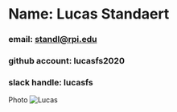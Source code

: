 # Name: Lucas Standaert
### email: standl@rpi.edu 
### github account: lucasfs2020
### slack handle: lucasfs
Photo ![Lucas](Documents/photo.jpg)
